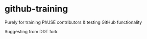 # github-training
Purely for training PhUSE contributors &amp; testing GitHub functionality

Suggesting from DDT fork

